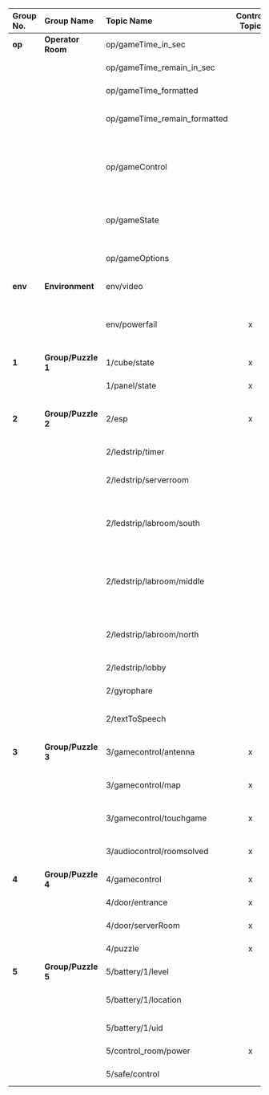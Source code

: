 | Group No. | Group Name                         | Topic Name                   | Control Topic | Description                                                                                          |
| :-------- | :--------------------------------- | :------------------------    | :-----------: | :--------------------------------------------------------------------------------------------------- |
| **op**    | **Operator Room**                  | op/gameTime_in_sec           |               | game time in seconds.                                                                                |
|           |                                    | op/gameTime_remain_in_sec    |               | remaining game time in seconds.                                                                      |
|           |                                    | op/gameTime_formatted        |               | game time as a formatted string.                                                                     |
|           |                                    | op/gameTime_remain_formatted |               | remaining game time as a formatted string.                                                           |
|           |                                    | op/gameControl               |               | control the workflow engine. Commands: START, STOP, PAUSE, SKIP \<workflow_name>                     |
|           |                                    | op/gameState                 |               | cytoscape graph configuration with the current workflow states.                                      |
|           |                                    | op/gameOptions               |               | set game options (ex. player count, game duration).                                                  |
| **env**   | **Environment**                    | env/video                    |               | Play video files on the beamer                                                                       |
|           |                                    | env/powerfail                | x             | Blocking trigger waiting for signal from AR app to start the power fail scenario                     |
| **1**     | **Group/Puzzle 1**                 | 1/cube/state                 | x             | Game state of the Cube puzzle                                                                        |
|           |                                    | 1/panel/state                | x             | Game state of the Panel puzzle                                                                       |
| **2**     | **Group/Puzzle 2**                 | 2/esp                        | x             | Control topic of the knock knock / switchboard puzzle                                                |
|           |                                    | 2/ledstrip/timer             |               | *(legacy)* game time display.                                                                        |
|           |                                    | 2/ledstrip/serverroom        |               | *(legacy)* LED strip in the server room.                                                             |
|           |                                    | 2/ledstrip/labroom/south     |               | *(legacy)* LED strip in the lab room at the back wall on the opposite of the entrance door.          |
|           |                                    | 2/ledstrip/labroom/middle    |               | *(legacy)* LED strip in the lab room at the server room wall on the opposite of the entrance door.   |
|           |                                    | 2/ledstrip/labroom/north     |               | *(legacy)* LED strip in the lab room above the entrance door.                                        |
|           |                                    | 2/ledstrip/lobby             |               | *(legacy)* LED strip in the lobby                           .                                        |
|           |                                    | 2/gyrophare                  |               | *(legacy)* control the gyrophare.                                                                    |
|           |                                    | 2/textToSpeech               |               | *(legacy)* interact with the text to speech module.                                                  |
| **3**     | **Group/Puzzle 3**                 | 3/gamecontrol/antenna        | x             | start the first puzzle & receive updates on it                                                       |
|           |                                    | 3/gamecontrol/map            | x             | start the second puzzle & receive updates on it                                                      |
|           |                                    | 3/gamecontrol/touchgame      | x             | start the third puzzle & receive updates on it                                                       |
|           |                                    | 3/audiocontrol/roomsolved    | x             | play final message when the room is solved                                                           |
| **4**     | **Group/Puzzle 4**                 | 4/gamecontrol                | x             | puzzle control topic                                                                                 |
|           |                                    | 4/door/entrance              | x             | *(legacy)* entrance door.                                                                            |
|           |                                    | 4/door/serverRoom            | x             | *(legacy)* server door.                                                                              |
|           |                                    | 4/puzzle                     | x             | *(legacy)* first door keypad.                                                                        |
| **5**     | **Group/Puzzle 5**                 | 5/battery/1/level            |               | The supposed battery level                                                                           |
|           |                                    | 5/battery/1/location         |               | The current location of the battery                                                                  |
|           |                                    | 5/battery/1/uid              |               | The NFC UID of the battery                                                                           |
|           |                                    | 5/control_room/power         | x             | power status of the control room                                                                     |
|           |                                    | 5/safe/control               |               | *(legacy)* key pad to open the safe.                                                                 |